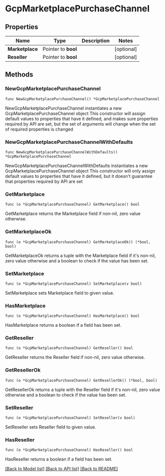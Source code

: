 # GcpMarketplacePurchaseChannel

## Properties

Name | Type | Description | Notes
------------ | ------------- | ------------- | -------------
**Marketplace** | Pointer to **bool** |  | [optional] 
**Reseller** | Pointer to **bool** |  | [optional] 

## Methods

### NewGcpMarketplacePurchaseChannel

`func NewGcpMarketplacePurchaseChannel() *GcpMarketplacePurchaseChannel`

NewGcpMarketplacePurchaseChannel instantiates a new GcpMarketplacePurchaseChannel object
This constructor will assign default values to properties that have it defined,
and makes sure properties required by API are set, but the set of arguments
will change when the set of required properties is changed

### NewGcpMarketplacePurchaseChannelWithDefaults

`func NewGcpMarketplacePurchaseChannelWithDefaults() *GcpMarketplacePurchaseChannel`

NewGcpMarketplacePurchaseChannelWithDefaults instantiates a new GcpMarketplacePurchaseChannel object
This constructor will only assign default values to properties that have it defined,
but it doesn't guarantee that properties required by API are set

### GetMarketplace

`func (o *GcpMarketplacePurchaseChannel) GetMarketplace() bool`

GetMarketplace returns the Marketplace field if non-nil, zero value otherwise.

### GetMarketplaceOk

`func (o *GcpMarketplacePurchaseChannel) GetMarketplaceOk() (*bool, bool)`

GetMarketplaceOk returns a tuple with the Marketplace field if it's non-nil, zero value otherwise
and a boolean to check if the value has been set.

### SetMarketplace

`func (o *GcpMarketplacePurchaseChannel) SetMarketplace(v bool)`

SetMarketplace sets Marketplace field to given value.

### HasMarketplace

`func (o *GcpMarketplacePurchaseChannel) HasMarketplace() bool`

HasMarketplace returns a boolean if a field has been set.

### GetReseller

`func (o *GcpMarketplacePurchaseChannel) GetReseller() bool`

GetReseller returns the Reseller field if non-nil, zero value otherwise.

### GetResellerOk

`func (o *GcpMarketplacePurchaseChannel) GetResellerOk() (*bool, bool)`

GetResellerOk returns a tuple with the Reseller field if it's non-nil, zero value otherwise
and a boolean to check if the value has been set.

### SetReseller

`func (o *GcpMarketplacePurchaseChannel) SetReseller(v bool)`

SetReseller sets Reseller field to given value.

### HasReseller

`func (o *GcpMarketplacePurchaseChannel) HasReseller() bool`

HasReseller returns a boolean if a field has been set.


[[Back to Model list]](../README.md#documentation-for-models) [[Back to API list]](../README.md#documentation-for-api-endpoints) [[Back to README]](../README.md)


